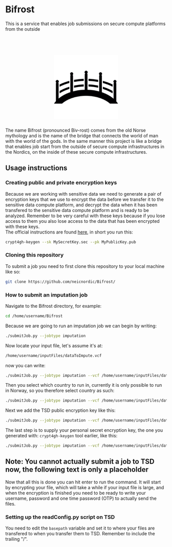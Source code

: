 # Bifrost
This is a service that enables job submissions on secure compute platforms from the outside

<h1 align="center">
  <br>
  <a href="https://github.com/neicnordic/Bifrost"><img src="https://github.com/neicnordic/Bifrost/blob/master/.bifrost-logo.png" alt="Bifrost" width="200"></a>
</h1>

The name Bifrost (pronounced Biv-rost) comes from the old Norse mythology and is the name of the bridge that connects the world of man with the world of the gods. In the same manner this project is like a bridge that enables job start from the outside of secure compute infrastructures in the Nordics, on the inside of these secure compute infrastructures.  

## Usage instructions  
### Creating public and private encryption keys
Because we are working with sensitive data we need to generate a pair of encryption keys that we use to encrypt the data before we transfer it to the sensitive data compute platform, and decrypt the data when it has been transfered to the sensitive data compute platform and is ready to be analyzed. Remember to be very careful with these keys because if you lose access to them you also lose access to the data that has been encrypted with these keys.  
The official instructions are found [here](https://github.com/EGA-archive/crypt4gh#demonstration), in short you run this:  
```bash
crypt4gh-keygen --sk MySecretKey.sec --pk MyPublicKey.pub
```

### Cloning this repository  
To submit a job you need to first clone this repository to your local machine like so: 
```bash
git clone https://github.com/neicnordic/Bifrost/
```

### How to submit an imputation job  
Navigate to the Bifrost directory, for example:
```bash
cd /home/username/Bifrost
```
Because we are going to run an imputation job we can begin by writing:
```bash
./submitJob.py --jobtype imputation
```
Now locate your input file, let's assume it's at:
```bash
/home/username/inputFiles/dataToImpute.vcf
```
now you can write:
```bash
./submitJob.py --jobtype imputation --vcf /home/username/inputFiles/dataToImpute.vcf
```
Then you select which country to run in, currently it is only possible to run in Norway, so you therefore select country as such:
```bash
./submitJob.py --jobtype imputation --vcf /home/username/inputFiles/dataToImpute.vcf --country Norway
```
Next we add the TSD public encryption key like this:
```bash
./submitJob.py --jobtype imputation --vcf /home/username/inputFiles/dataToImpute.vcf --country Norway --pubkey /home/username/path/to/TSDPubKey.pub
```
The last step is to supply your personal secret encryption key, the one you generated with:
`crypt4gh-keygen` tool earlier, like this:
```bash
./submitJob.py --jobtype imputation --vcf /home/username/inputFiles/dataToImpute.vcf --country Norway --pubkey /home/username/path/to/TSDPubKey.pub --seckey /home/username/path/to/MySecretKey.sec
```
## Note: You cannot actually submit a job to TSD now, the following text is only a placeholder  
Now that all this is done you can hit enter to run the command. It will start by encrypting your file, which will take a while if your input file is large, and when the encryption is finished you need to be ready to write your username, password and one time password (OTP) to actually send the files.  

### Setting up the readConfig.py script on TSD
You need to edit the `basepath` variable and set it to where your files are transfered to when you transfer them to TSD. Remember to include the trailing "/".
